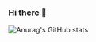 ### Hi there 👋
![Anurag's GitHub stats](https://github-readme-stats.vercel.app/api?username=MegaMindInKZ&show_icons=true&theme=dark)

<!--
**MegaMindInKZ/MegaMindInKZ** is a ✨ _special_ ✨ repository because its `README.md` (this file) appears on your GitHub profile.

Here are some ideas to get you started:

- 🔭 I’m currently working on ...
- 🌱 I’m currently learning ...
- 👯 I’m looking to collaborate on ...
- 🤔 I’m looking for help with ...
- 💬 Ask me about ...
- 📫 How to reach me: ...
- 😄 Pronouns: ...
- ⚡ Fun fact: ...
-->
